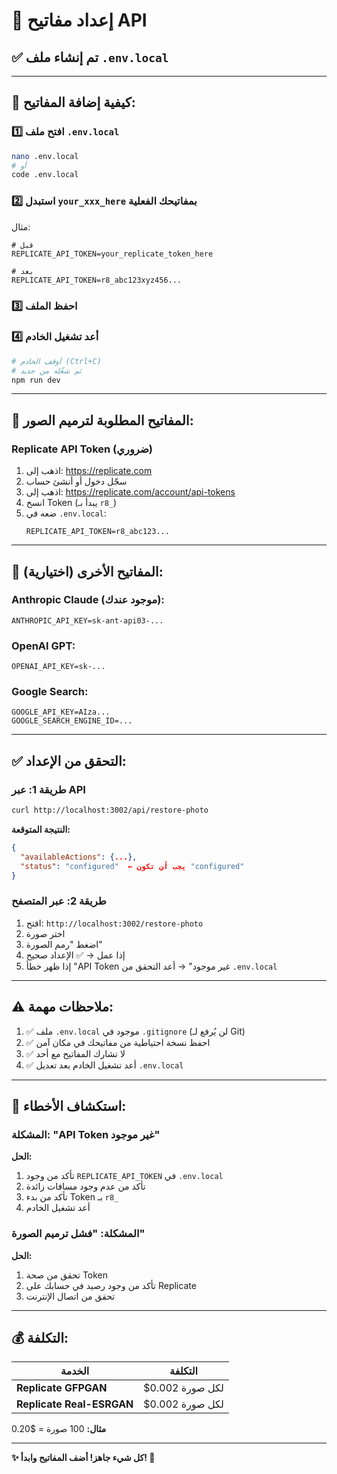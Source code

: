 # 🔐 إعداد مفاتيح API

## ✅ تم إنشاء ملف `.env.local`

---

## 📝 **كيفية إضافة المفاتيح:**

### 1️⃣ افتح ملف `.env.local`
```bash
nano .env.local
# أو
code .env.local
```

### 2️⃣ استبدل `your_xxx_here` بمفاتيحك الفعلية

مثال:
```env
# قبل
REPLICATE_API_TOKEN=your_replicate_token_here

# بعد
REPLICATE_API_TOKEN=r8_abc123xyz456...
```

### 3️⃣ احفظ الملف

### 4️⃣ أعد تشغيل الخادم
```bash
# أوقف الخادم (Ctrl+C)
# ثم شغّله من جديد
npm run dev
```

---

## 🔑 **المفاتيح المطلوبة لترميم الصور:**

### **Replicate API Token** (ضروري)
1. اذهب إلى: https://replicate.com
2. سجّل دخول أو أنشئ حساب
3. اذهب إلى: https://replicate.com/account/api-tokens
4. انسخ Token (يبدأ بـ `r8_`)
5. ضعه في `.env.local`:
   ```env
   REPLICATE_API_TOKEN=r8_abc123...
   ```

---

## 🎨 **المفاتيح الأخرى (اختيارية):**

### **Anthropic Claude** (موجود عندك):
```env
ANTHROPIC_API_KEY=sk-ant-api03-...
```

### **OpenAI GPT**:
```env
OPENAI_API_KEY=sk-...
```

### **Google Search**:
```env
GOOGLE_API_KEY=AIza...
GOOGLE_SEARCH_ENGINE_ID=...
```

---

## ✅ **التحقق من الإعداد:**

### طريقة 1: عبر API
```bash
curl http://localhost:3002/api/restore-photo
```

**النتيجة المتوقعة:**
```json
{
  "availableActions": {...},
  "status": "configured"  ← يجب أن تكون "configured"
}
```

### طريقة 2: عبر المتصفح
1. افتح: `http://localhost:3002/restore-photo`
2. اختر صورة
3. اضغط "رمم الصورة"
4. إذا عمل → ✅ الإعداد صحيح
5. إذا ظهر خطأ "API Token غير موجود" → أعد التحقق من `.env.local`

---

## ⚠️ **ملاحظات مهمة:**

1. ✅ ملف `.env.local` موجود في `.gitignore` (لن يُرفع لـ Git)
2. ✅ احفظ نسخة احتياطية من مفاتيحك في مكان آمن
3. ✅ لا تشارك المفاتيح مع أحد
4. ✅ أعد تشغيل الخادم بعد تعديل `.env.local`

---

## 🔧 **استكشاف الأخطاء:**

### المشكلة: "API Token غير موجود"
**الحل:**
1. تأكد من وجود `REPLICATE_API_TOKEN` في `.env.local`
2. تأكد من عدم وجود مسافات زائدة
3. تأكد من بدء Token بـ `r8_`
4. أعد تشغيل الخادم

### المشكلة: "فشل ترميم الصورة"
**الحل:**
1. تحقق من صحة Token
2. تأكد من وجود رصيد في حسابك على Replicate
3. تحقق من اتصال الإنترنت

---

## 💰 **التكلفة:**

| الخدمة | التكلفة |
|--------|---------|
| **Replicate GFPGAN** | $0.002 لكل صورة |
| **Replicate Real-ESRGAN** | $0.002 لكل صورة |

**مثال:** 100 صورة = $0.20

---

**✨ كل شيء جاهز! أضف المفاتيح وابدأ! 🚀**

